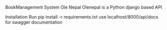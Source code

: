 BookManagement System Ole Nepal
Olenepal is a Python django based API

Installation
Run
pip install -r requirements.txt
use 
localhost/8000/api/docs 
for swagger documentation
